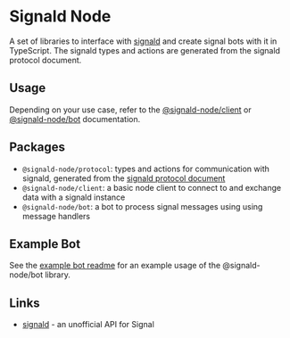 # Signald Node

A set of libraries to interface with [signald](https://signald.org) and create signal bots with it in TypeScript.
The signald types and actions are generated from the signald protocol document.

## Usage

Depending on your use case, refer to the [@signald-node/client](packages/client) or [@signald-node/bot](packages/bot) documentation.

## Packages

- `@signald-node/protocol`: types and actions for communication with signald, generated from the [signald protocol document](https://signald.org/articles/protocol/documentation/)
- `@signald-node/client`: a basic node client to connect to and exchange data with a signald instance
- `@signald-node/bot`: a bot to process signal messages using using message handlers

## Example Bot

See the [example bot readme](apps/example-bot/) for an example usage of the @signald-node/bot library.

## Links

- [signald](https://signald.org) - an unofficial API for Signal
